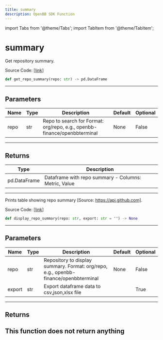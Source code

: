 ```yaml
---
title: summary
description: OpenBB SDK Function
---
```


import Tabs from '@theme/Tabs';
import TabItem from '@theme/TabItem';

# summary

<Tabs>
<TabItem value="model" label="Model" default>

Get repository summary.

Source Code: [[link](https://github.com/OpenBB-finance/OpenBBTerminal/tree/main/openbb_terminal/alternative/oss/github_model.py#L179)]
```python
def get_repo_summary(repo: str) -> pd.DataFrame
```
---
## Parameters
| Name | Type | Description | Default | Optional |
| ---- | ---- | ----------- | ------- | -------- |
| repo | str | Repo to search for Format: org/repo, e.g., openbb-finance/openbbterminal | None | False |

---
## Returns
| Type | Description |
| ---- | ----------- |
| pd.DataFrame | Dataframe with repo summary - Columns: Metric, Value |
---


</TabItem>
<TabItem value="view" label="View">

Prints table showing repo summary [Source: https://api.github.com].

Source Code: [[link](https://github.com/OpenBB-finance/OpenBBTerminal/tree/main/openbb_terminal/alternative/oss/github_view.py#L123)]
```python
def display_repo_summary(repo: str, export: str = "") -> None
```
---
## Parameters
| Name | Type | Description | Default | Optional |
| ---- | ---- | ----------- | ------- | -------- |
| repo | str | Repository to display summary. Format: org/repo, e.g., openbb-finance/openbbterminal | None | False |
| export | str | Export dataframe data to csv,json,xlsx file |  | True |

---
## Returns
This function does not return anything
---


</TabItem>
</Tabs>